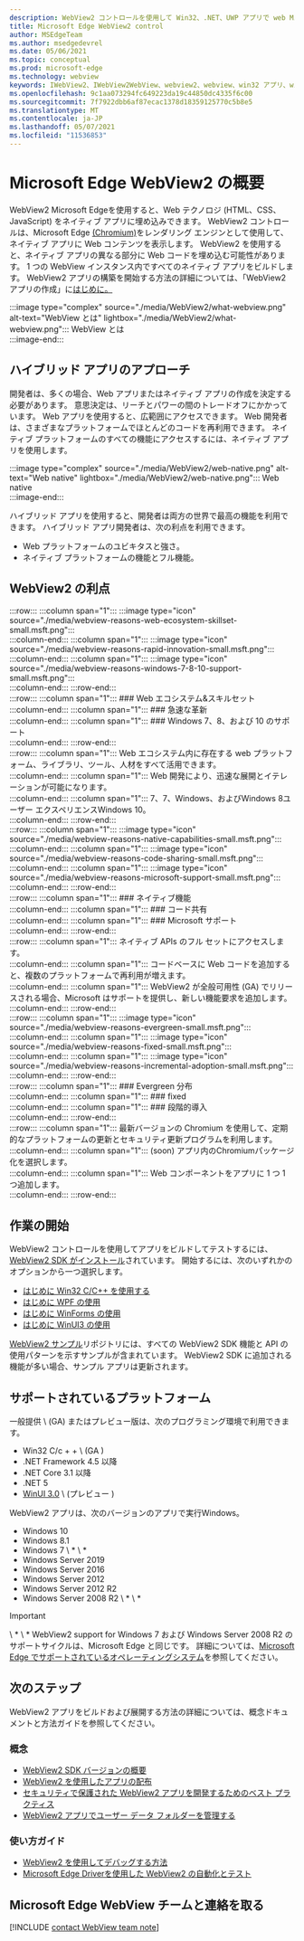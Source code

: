 ```yaml
---
description: WebView2 コントロールを使用して Win32、.NET、UWP アプリで web Microsoft Edgeをホストする
title: Microsoft Edge WebView2 control
author: MSEdgeTeam
ms.author: msedgedevrel
ms.date: 05/06/2021
ms.topic: conceptual
ms.prod: microsoft-edge
ms.technology: webview
keywords: IWebView2、IWebView2WebView、webview2、webview、win32 アプリ、win32、edge、ICoreWebView2、CoreWebView2、ICoreWebView2Host、ブラウザー コントロール、edge html、Windows フォーム、WinForms、WPF、.NET、WinUI、Project Reunion
ms.openlocfilehash: 9c1aa073294fc649223da19c44850dc4335f6c00
ms.sourcegitcommit: 7f7922dbb6af87ecac1378d18359125770c5b8e5
ms.translationtype: MT
ms.contentlocale: ja-JP
ms.lasthandoff: 05/07/2021
ms.locfileid: "11536853"
---
```

# <a name="introduction-to-microsoft-edge-webview2"></a>Microsoft Edge WebView2 の概要  

WebView2 Microsoft Edgeを使用すると、Web テクノロジ \(HTML、CSS、JavaScript\) をネイティブ アプリに埋め込みできます。  WebView2 コントロールは、Microsoft Edge [(Chromium)][MicrosoftedgeinsiderMain]をレンダリング エンジンとして使用して、ネイティブ アプリに Web コンテンツを表示します。  WebView2 を使用すると、ネイティブ アプリの異なる部分に Web コードを埋め込む可能性があります。  1 つの WebView インスタンス内ですべてのネイティブ アプリをビルドします。  WebView2 アプリの構築を開始する方法の詳細については、「WebView2 アプリの作成」に[はじめに。](#get-started)  

:::image type="complex" source="./media/WebView2/what-webview.png" alt-text="WebView とは" lightbox="./media/WebView2/what-webview.png":::
   WebView とは  
:::image-end:::    

## <a name="hybrid-app-approach"></a>ハイブリッド アプリのアプローチ  

開発者は、多くの場合、Web アプリまたはネイティブ アプリの作成を決定する必要があります。  意思決定は、リーチとパワーの間のトレードオフにかかっています。  Web アプリを使用すると、広範囲にアクセスできます。  Web 開発者は、さまざまなプラットフォームでほとんどのコードを再利用できます。  ネイティブ プラットフォームのすべての機能にアクセスするには、ネイティブ アプリを使用します。  

:::image type="complex" source="./media/WebView2/web-native.png" alt-text="Web native" lightbox="./media/WebView2/web-native.png":::
   Web native  
:::image-end:::    

ハイブリッド アプリを使用すると、開発者は両方の世界で最高の機能を利用できます。  ハイブリッド アプリ開発者は、次の利点を利用できます。  

*   Web プラットフォームのユビキタスと強さ。  
*   ネイティブ プラットフォームの機能とフル機能。  
    
## <a name="webview2-benefits"></a>WebView2 の利点   

:::row:::
   :::column span="1":::
      :::image type="icon" source="./media/webview-reasons-web-ecosystem-skillset-small.msft.png":::  
   :::column-end:::
   :::column span="1":::
      :::image type="icon" source="./media/webview-reasons-rapid-innovation-small.msft.png":::  
   :::column-end:::
   :::column span="1":::
      :::image type="icon" source="./media/webview-reasons-windows-7-8-10-support-small.msft.png":::  
   :::column-end:::
:::row-end:::  
:::row:::
   :::column span="1":::
      ### <a name="web-ecosystem--skillset"></a>Web エコシステム&スキルセット  
   :::column-end:::
   :::column span="1":::
      ### <a name="rapid-innovation"></a>急速な革新  
   :::column-end:::
   :::column span="1":::
      ### <a name="windows-7-8-and-10-support"></a>Windows 7、8、および 10 のサポート  
   :::column-end:::
:::row-end:::  
:::row:::
   :::column span="1":::
      Web エコシステム内に存在する web プラットフォーム、ライブラリ、ツール、人材をすべて活用できます。  
   :::column-end:::
   :::column span="1":::
      Web 開発により、迅速な展開とイテレーションが可能になります。  
   :::column-end:::
   :::column span="1":::
      7、7、Windows、およびWindows 8ユーザー エクスペリエンスWindows 10。  
   :::column-end:::
:::row-end:::  
:::row:::
   :::column span="1":::
      :::image type="icon" source="./media/webview-reasons-native-capabilities-small.msft.png":::  
   :::column-end:::
   :::column span="1":::
      :::image type="icon" source="./media/webview-reasons-code-sharing-small.msft.png":::  
   :::column-end:::
   :::column span="1":::
      :::image type="icon" source="./media/webview-reasons-microsoft-support-small.msft.png":::  
   :::column-end:::
:::row-end:::  
:::row:::
   :::column span="1":::
      ### <a name="native-capabilities"></a>ネイティブ機能  
   :::column-end:::
   :::column span="1":::
      ### <a name="code-sharing"></a>コード共有  
   :::column-end:::
   :::column span="1":::
      ### <a name="microsoft-support"></a>Microsoft サポート  
   :::column-end:::
:::row-end:::  
:::row:::
   :::column span="1":::
      ネイティブ APIs のフル セットにアクセスします。  
   :::column-end:::
   :::column span="1":::
      コードベースに Web コードを追加すると、複数のプラットフォームで再利用が増えます。  
   :::column-end:::
   :::column span="1":::
      WebView2 が全般可用性 \(GA\) でリリースされる場合、Microsoft はサポートを提供し、新しい機能要求を追加します。  
   :::column-end:::
:::row-end:::  
:::row:::
   :::column span="1":::
      :::image type="icon" source="./media/webview-reasons-evergreen-small.msft.png":::  
   :::column-end:::
   :::column span="1":::
      :::image type="icon" source="./media/webview-reasons-fixed-small.msft.png":::  
   :::column-end:::
   :::column span="1":::
      :::image type="icon" source="./media/webview-reasons-incremental-adoption-small.msft.png":::  
   :::column-end:::
:::row-end:::  
:::row:::
   :::column span="1":::
      ### <a name="evergreen-distribution"></a>Evergreen 分布  
   :::column-end:::
   :::column span="1":::
      ### <a name="fixed"></a>fixed  
   :::column-end:::
   :::column span="1":::
      ### <a name="incremental-adoption"></a>段階的導入  
   :::column-end:::
:::row-end:::  
:::row:::
   :::column span="1":::
      最新バージョンの Chromium を使用して、定期的なプラットフォームの更新とセキュリティ更新プログラムを利用します。  
   :::column-end:::
   :::column span="1":::
      \(soon\) アプリ内のChromiumパッケージ化を選択します。  
   :::column-end:::
   :::column span="1":::
      Web コンポーネントをアプリに 1 つ 1 つ追加します。  
   :::column-end:::
:::row-end:::  

## <a name="get-started"></a>作業の開始  

WebView2 コントロールを使用してアプリをビルドしてテストするには、 <!--both [Microsoft Edge (Chromium)][MicrosoftedgeinsiderDownload] and  -->[WebView2 SDK がインストール][NugetPackagesMicrosoftWebWebView2]されています。  開始するには、次のいずれかのオプションから一つ選択します。  

*   [はじめに Win32 C/C++ を使用する][Webview2GetStartedWin32]  
*   [はじめに WPF の使用][Webview2GetStartedWpf]  
*   [はじめに WinForms の使用][Webview2GetStartedWinforms]  
*   [はじめに WinUI3 の使用][Webview2GetStartedWinui]  
    
[WebView2 サンプル][GithubMicrosoftedgeWebview2samples]リポジトリには、すべての WebView2 SDK 機能と API の使用パターンを示すサンプルが含まれています。  WebView2 SDK に追加される機能が多い場合、サンプル アプリは更新されます。  

## <a name="supported-platforms"></a>サポートされているプラットフォーム  

一般提供 \ (GA\) またはプレビュー版は、次のプログラミング環境で利用できます。  

*   Win32 C/c + + \ (GA \)  
*   .NET Framework 4.5 以降  
*   .NET Core 3.1 以降  
*   .NET 5  
*   [WinUI 3.0][UwpToolkitsWinui3] \ (プレビュー \)  
    
WebView2 アプリは、次のバージョンのアプリで実行Windows。  

*   Windows 10  
*   Windows 8.1  
*   Windows 7 \ * \ *  
*   Windows Server 2019  
*   Windows Server 2016  
*   Windows Server 2012  
*   Windows Server 2012 R2  
*   Windows Server 2008 R2 \ * \ *  
    
> [!IMPORTANT]
> \ * \ * WebView2 support for Windows 7 および Windows Server 2008 R2 のサポートサイクルは、Microsoft Edge と同じです。  詳細については、[Microsoft Edge でサポートされているオペレーティングシステム][DeployedgeMicrosoftEdgeSupportedOS]を参照してください。  

## <a name="next-steps"></a>次のステップ  

WebView2 アプリをビルドおよび展開する方法の詳細については、概念ドキュメントと方法ガイドを参照してください。  

### <a name="concepts"></a>概念  

*   [WebView2 SDK バージョンの概要][Webview2ConceptsVersioning]  
*   [WebView2 を使用したアプリの配布][Webview2ConceptsDistribution]  
*   [セキュリティで保護された WebView2 アプリを開発するためのベスト プラクティス][Webview2ConceptsSecurity]  
*   [WebView2 アプリでユーザー データ フォルダーを管理する][Webview2ConceptsUserDataFolder]  
 
### <a name="how-to-guides"></a>使い方ガイド  

*   [WebView2 を使用してデバッグする方法][Webview2HowToDebug]  
*   [Microsoft Edge Driverを使用した WebView2 の自動化とテスト][Webview2HowToWebdriver]  

## <a name="getting-in-touch-with-the-microsoft-edge-webview-team"></a>Microsoft Edge WebView チームと連絡を取る  

[!INCLUDE [contact WebView team note](./includes/contact-webview-team-note.md)]  

<!-- links -->  

[Webview2ConceptsDistribution]: ./concepts/distribution.md "WebView2 アプリケーションを使用したアプリ|Microsoft Docs"  
[Webview2ConceptsSecurity]: ./concepts/security.md "セキュリティで保護された WebView2 アプリを開発するためのベスト |Microsoft Docs"  
[Webview2ConceptsUserDataFolder]: ./concepts/user-data-folder.md "[ユーザー データ フォルダーの管理] |Microsoft Docs"  
[Webview2ConceptsVersioning]: ./concepts/versioning.md "WebView2 SDK のバージョンについて理解する |Microsoft Docs"  
[Webview2GetStartedWin32]: ./get-started/win32.md "WebView2 の使用を|Microsoft Docs"  
[Webview2GetStartedWinforms]: ./get-started/winforms.md "フォーム アプリ (プレビュー) Windows WebView2 の使用|Microsoft Docs"  
[Webview2GetStartedWinui]: ./get-started/winui.md "WinUI3 の WebView2 の使用を開始する (プレビュー) |Microsoft Docs"  
[Webview2GetStartedWpf]: ./get-started/wpf.md "WPF (プレビュー) の WebView2 の概要|Microsoft Docs"  
[Webview2HowToDebug]: ./how-to/debug.md "WebView2 を使用してデバッグする方法 |Microsoft Docs"  
[Webview2HowToWebdriver]: ./how-to/webdriver.md "Microsoft Edge Driver での WebView2 の自動化とテスト |Microsoft Docs"  
[Webview2ReleaseNotes]: ./release-notes.md "WebView2 SDK のリリースノート |Microsoft Docs"  

[UwpToolkitsWinui3]: /uwp/toolkits/winui3/index "Windows UI ライブラリ 3 プレビュー 2 (2020 年7 月) |Microsoft Docs"  

[DeployedgeMicrosoftEdgeSupportedOS]: /deployedge/microsoft-edge-supported-operating-systems "Microsoft Edge でサポートされているオペレーティングシステム |Microsoft Docs"  

[GithubMicrosoftedgeWebview2samples]: https://github.com/MicrosoftEdge/WebView2Samples "WebView2 サンプル-MicrosoftEdge/WebView2Samples | GitHub"  
[GithubMicrosoftedgeWebviewfeddback]: https://github.com/MicrosoftEdge/WebViewFeedback "WebView フィードバック-MicrosoftEdge/WebViewFeedback | GitHub"  

[MicrosoftedgeinsiderMain]: https://www.microsoftedgeinsider.com "Microsoft Edge Insider"  
[MicrosoftedgeinsiderDownload]: https://www.microsoftedgeinsider.com/download "Microsoft Edge Insider をダウンロードする"  

[NugetPackagesMicrosoftWebWebView2]: https://www.nuget.org/packages/Microsoft.Web.WebView2 "Microsoft.Web.WebView2 | NuGet Gallery"  
